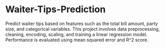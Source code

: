 # Waiter-Tips-Prediction
Predict waiter tips based on features such as the total bill amount, party size, and categorical variables. This project involves data preprocessing, cleaning, encoding, scaling, and training a linear regression model. Performance is evaluated using mean squared error and R^2 score.
